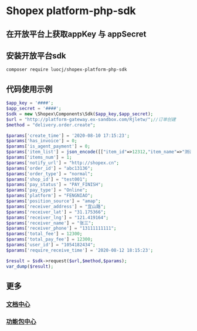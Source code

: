 # Shopex platform-php-sdk

## 在开放平台上获取appKey 与 appSecret

## 安装开放平台sdk
```shell script
composer require luocj/shopex-platform-php-sdk
```

## 代码使用示例
```php
$app_key = '####';
$app_secret = '####';
$sdk = new \Shopex\Components\Sdk($app_key,$app_secret);
$url = "http://platform-gateway.ex-sandbox.com/Rjletw/";//订单创建
$method = "delivery.order.create";

$params['create_time'] = '2020-08-10 17:15:23';
$params['has_invoice'] = 0;
$params['is_agent_payment'] = 0;
$params['item_list'] = json_encode([["item_id"=>12312,"item_name"=>"测试商品","num"=>1,"price"=>12300,"total_item_fee"=>12300]]);
$params['items_num'] = 1;
$params['notify_url'] = "http://shopex.cn";
$params['order_id'] = "abc13136";
$params['order_type'] = "normal";
$params['shop_id'] = "test001";
$params['pay_status'] = "PAY_FINISH";
$params['pay_type'] = "Online";
$params['platform'] = "FENGNIAO";
$params['position_source'] = "amap";
$params['receiver_address'] = "宜山路";
$params['receiver_lat'] = "31.175366";
$params['receiver_lng'] = "121.419164";
$params['receiver_name'] = "张三";
$params['receiver_phone'] = "13111111111";
$params['total_fee'] = 12300;
$params['total_pay_fee'] = 12300;
$params['user_id'] = "1054182434";
$params['require_receive_time'] = '2020-08-12 18:15:23';

$result = $sdk->request($url,$method,$params);
var_dump($result);
```

## 更多
### [文档中心](http://platform-developer.ex-sandbox.com/docs)
### [功能包中心](http://platform-developer.ex-sandbox.com/pack)
